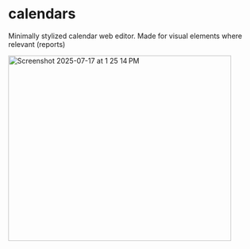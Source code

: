# calendars
Minimally stylized calendar web editor. Made for visual elements where relevant (reports)


<img width="449" height="373" alt="Screenshot 2025-07-17 at 1 25 14 PM" src="https://github.com/user-attachments/assets/d8384a1a-770a-4fc2-a746-62597698738d" />
